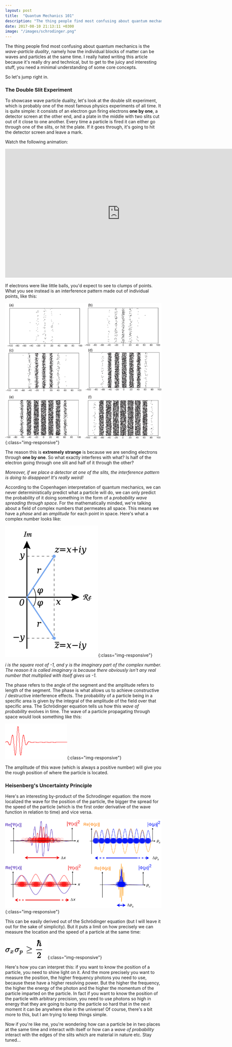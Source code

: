 ```yaml
---
layout: post
title:  "Quantum Mechanics 101"
description: "The thing people find most confusing about quantum mechanics is the <i>wave-particle duality</i>, namely how the individual blocks of matter can be waves and particles at the same time..."
date: 2017-08-10 21:13:11 +0300
image: "/images/schrodinger.png"
---
```

The thing people find most confusing about quantum mechanics is the *wave-particle duality*, namely how the individual blocks of matter can be waves and particles at the same time. I really hated writing this article because it's really dry and technical, but to get to the juicy and interesting stuff, you need a minimal understanding of some core concepts.

So let's jump right in.

### The Double Slit Experiment ###

 To showcase wave particle duality, let's look at the double slit experiment, which is probably one of the most famous physics experiments of all time. It  is quite simple: it consists of an electron gun firing electrons **one by one**, a detector screen at the other end, and a plate in the middle with two slits cut out of it close to one another. Every time a particle is fired it can either go through one of the slits, or hit the plate. If it goes through, it's going to hit the detector screen and leave a mark.

 Watch the following animation:

<iframe width="740" height="415" src="https://www.youtube.com/embed/Xmq_FJd1oUQ" frameborder="0" allowfullscreen></iframe>

If electrons were like little balls, you'd expect to see to clumps of points. What you see instead is an interference pattern made out of individual points, like this:

![image-title-here](/images/buildup.png){:class="img-responsive"}

The reason this is **extremely strange** is because we are sending electrons through **one by one**. So what exactly interferes with what? Is half of the electron going through one slit and half of it through the other?

*Moreover, if we place a detector at one of the slits, the interference pattern is doing to disappear! It's really weird!*

According to the Copenhagen interpretation of quantum mechanics, we can never deterministically predict what a particle will do, we can only predict the probability of it doing something in the form of a *probability wave spreading through space*. For the mathematically minded, we're talking about a field of complex numbers that permeates all space. This means we have a *phase* and an *amplitude* for each point in space. Here's what a complex number looks like:

![image-title-here](/images/complex.png){:class="img-responsive"}

*i is the square root of -1, and y is the imaginary part of the complex number. The reason it is called imaginary is because there obviously isn't any real number that multiplied with itself gives us -1.*

The phase refers to the angle of the segment and the amplitude refers to length of the segment. The phase is what allows us to achieve constructive / destructive interference effects. The probability of a particle being in a specific area is given by the integral of the amplitude of the field over that specific area. The Schrödinger equation tells us how this *wave of probability* evolves in time. The wave of a particle propagating through space would look something like this:

![image-title-here](/images/wave.gif){:class="img-responsive"}

The amplitude of this wave (which is always a positive number) will give you the rough position of where the particle is located.

### Heisenberg's Uncertainty Principle ###
Here's an interesting by-product of the Schrodinger equation: the more localized the wave for the position of the particle, the bigger the spread for the speed of the particle (which is the first order derivative of the wave function in relation to time) and vice versa.

![image-title-here](/images/schrodinger.png){:class="img-responsive"}

This can be easily derived out of the Schrödinger equation (but I will leave it out for the sake of simplicity). But it puts a limit on how precisely we can measure the location and the speed of a particle at the same time:

![image-title-here](/images/uncertainty.svg){:class="img-responsive"}

Here's how you can interpret this: if you want to know the position of a particle, you need to shine light on it. And the more precisely you want to measure the position, the higher frequency photons you need to use, because these have a higher resolving power. But the higher the frequency, the higher the energy of the photon and the higher the momentum of the particle imparted on the particle. In fact if you want to know the position of the particle with arbitrary precision, you need to use photons so high in energy that they are going to bump the particle so hard that in the next moment it can be anywhere else in the universe! Of course, there's a bit more to this, but I am trying to keep things simple.

Now if you're like me, you're wondering how can a particle be in two places at the same time and interact with itself or how can a *wave of probability* interact with the edges of the slits which are material in nature etc. Stay tuned...
